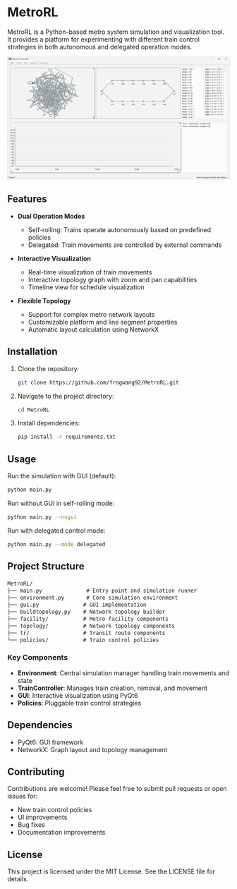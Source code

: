 # MetroRL

MetroRL is a Python-based metro system simulation and visualization tool. It provides a platform for experimenting with different train control strategies in both autonomous and delegated operation modes.

![Background](background.png)

## Features

- **Dual Operation Modes**
  - Self-rolling: Trains operate autonomously based on predefined policies
  - Delegated: Train movements are controlled by external commands

- **Interactive Visualization**
  - Real-time visualization of train movements
  - Interactive topology graph with zoom and pan capabilities
  - Timeline view for schedule visualization

- **Flexible Topology**
  - Support for complex metro network layouts
  - Customizable platform and line segment properties
  - Automatic layout calculation using NetworkX

## Installation

1. Clone the repository:
    ```sh
    git clone https://github.com/frogwang92/MetroRL.git
    ```
2. Navigate to the project directory:
    ```sh
    cd MetroRL
    ```
3. Install dependencies:
    ```sh
    pip install -r requirements.txt
    ```

## Usage

Run the simulation with GUI (default):
```sh
python main.py
```

Run without GUI in self-rolling mode:
```sh
python main.py --nogui
```

Run with delegated control mode:
```sh
python main.py --mode delegated
```

## Project Structure

```
MetroRL/
├── main.py              # Entry point and simulation runner
├── environment.py       # Core simulation environment
├── gui.py              # GUI implementation
├── buildtopology.py    # Network topology builder
├── facility/           # Metro facility components
├── topology/           # Network topology components
├── tr/                 # Transit route components
└── policies/           # Train control policies
```

### Key Components

- **Environment**: Central simulation manager handling train movements and state
- **TrainController**: Manages train creation, removal, and movement
- **GUI**: Interactive visualization using PyQt6
- **Policies**: Pluggable train control strategies

## Dependencies

- PyQt6: GUI framework
- NetworkX: Graph layout and topology management

## Contributing

Contributions are welcome! Please feel free to submit pull requests or open issues for:

- New train control policies
- UI improvements
- Bug fixes
- Documentation improvements

## License

This project is licensed under the MIT License. See the LICENSE file for details.